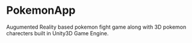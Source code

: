 # PokemonApp
Augumented Reality based pokemon fight game along with 3D pokemon charecters built in Unity3D Game Engine. 
